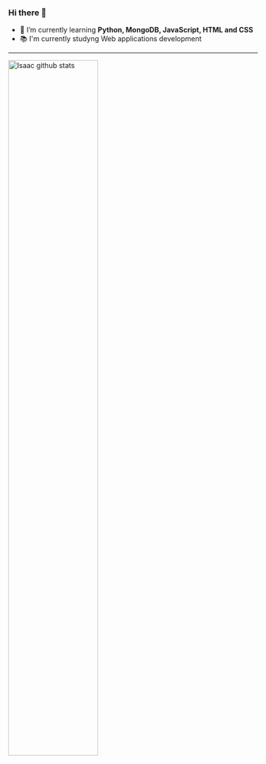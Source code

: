 ### Hi there 👋

- 🌱 I’m currently learning **Python, MongoDB, JavaScript, HTML and CSS**
- 📚 I'm currently studyng Web applications development

---

<a href="https://github.com/zjayers/github-readme-stats">
   <img width="60%" alt="Isaac github stats" src="https://github-readme-stats.vercel.app/api?username=zjayers&show_icons=true&hide_border=true" />
</a>
